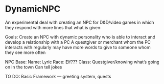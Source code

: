 # DynamicNPC
An experimental deal with creating an NPC for D&amp;D/video games in which they respond with more lines that what is given

Goals: Create an NPC with dynamic personality who is able to interact and develop a relationship with a PC
A questgiver or merchant whom the PC interacts with regularly may have more words to give to someone whom they see more often

NPC Base:
Name: Lyric
Race: Elf???
Class: 
Questgiver/knowing what’s going on in the town
Can tell jokes


TO DO:
Basic Framework — greeting system, quests
